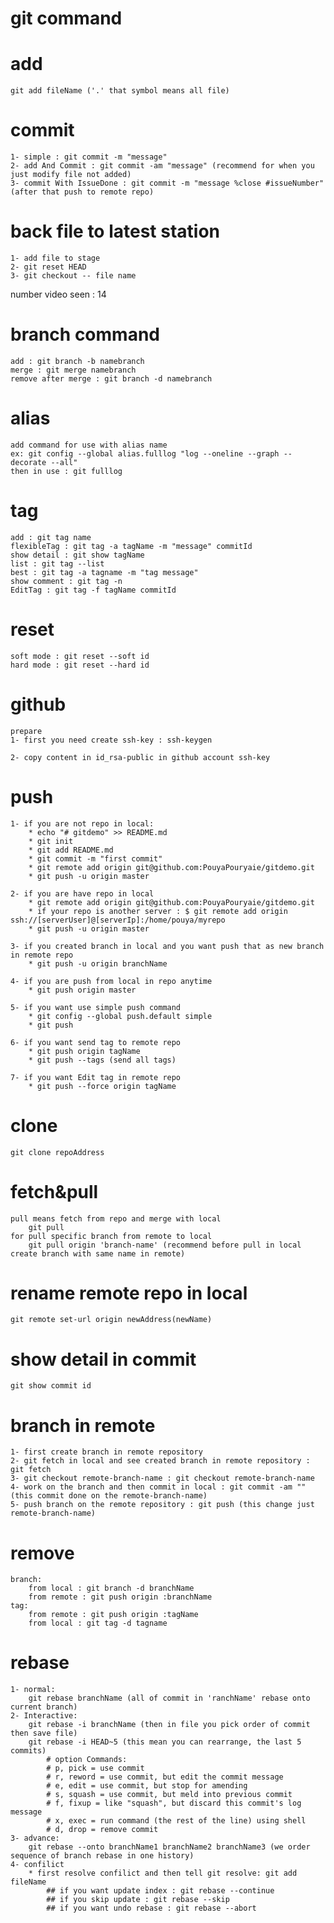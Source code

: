 # git command

# add
    git add fileName ('.' that symbol means all file)

# commit

    1- simple : git commit -m "message"
    2- add And Commit : git commit -am "message" (recommend for when you just modify file not added)
    3- commit With IssueDone : git commit -m "message %close #issueNumber" (after that push to remote repo)

# back file to latest station

    1- add file to stage
    2- git reset HEAD
    3- git checkout -- file name

number video seen : 14

# branch command

    add : git branch -b namebranch
    merge : git merge namebranch
    remove after merge : git branch -d namebranch

# alias

    add command for use with alias name
    ex: git config --global alias.fulllog "log --oneline --graph --decorate --all"
    then in use : git fulllog

# tag

    add : git tag name
    flexibleTag : git tag -a tagName -m "message" commitId
    show detail : git show tagName
    list : git tag --list
    best : git tag -a tagname -m "tag message"
    show comment : git tag -n
    EditTag : git tag -f tagName commitId

# reset

    soft mode : git reset --soft id
    hard mode : git reset --hard id

# github

    prepare
    1- first you need create ssh-key : ssh-keygen

    2- copy content in id_rsa-public in github account ssh-key

# push

    1- if you are not repo in local:
        * echo "# gitdemo" >> README.md
        * git init
        * git add README.md
        * git commit -m "first commit"
        * git remote add origin git@github.com:PouyaPouryaie/gitdemo.git
        * git push -u origin master

    2- if you are have repo in local
        * git remote add origin git@github.com:PouyaPouryaie/gitdemo.git
        * if your repo is another server : $ git remote add origin ssh://[serverUser]@[serverIp]:/home/pouya/myrepo
        * git push -u origin master

    3- if you created branch in local and you want push that as new branch in remote repo
        * git push -u origin branchName

    4- if you are push from local in repo anytime
        * git push origin master

    5- if you want use simple push command 
        * git config --global push.default simple
        * git push

    6- if you want send tag to remote repo
        * git push origin tagName
        * git push --tags (send all tags)
    
    7- if you want Edit tag in remote repo
        * git push --force origin tagName

# clone

    git clone repoAddress

# fetch&pull

    pull means fetch from repo and merge with local
        git pull
    for pull specific branch from remote to local
        git pull origin 'branch-name' (recommend before pull in local create branch with same name in remote) 

# rename remote repo in local

    git remote set-url origin newAddress(newName)

# show detail in commit

    git show commit id

# branch in remote

    1- first create branch in remote repository
    2- git fetch in local and see created branch in remote repository : git fetch
    3- git checkout remote-branch-name : git checkout remote-branch-name
    4- work on the branch and then commit in local : git commit -am "" (this commit done on the remote-branch-name)
    5- push branch on the remote repository : git push (this change just remote-branch-name)

# remove

    branch:
        from local : git branch -d branchName
        from remote : git push origin :branchName
    tag:
        from remote : git push origin :tagName
        from local : git tag -d tagname

# rebase

    1- normal:
        git rebase branchName (all of commit in 'ranchName' rebase onto current branch)
    2- Interactive:
        git rebase -i branchName (then in file you pick order of commit then save file)
        git rebase -i HEAD~5 (this mean you can rearrange, the last 5 commits)
            # option Commands:
            # p, pick = use commit
            # r, reword = use commit, but edit the commit message
            # e, edit = use commit, but stop for amending
            # s, squash = use commit, but meld into previous commit
            # f, fixup = like "squash", but discard this commit's log message
            # x, exec = run command (the rest of the line) using shell
            # d, drop = remove commit
    3- advance:
        git rebase --onto branchName1 branchName2 branchName3 (we order sequence of branch rebase in one history)
    4- confilict
        * first resolve confilict and then tell git resolve: git add fileName
            ## if you want update index : git rebase --continue
            ## if you skip update : git rebase --skip
            ## if you want undo rebase : git rebase --abort

